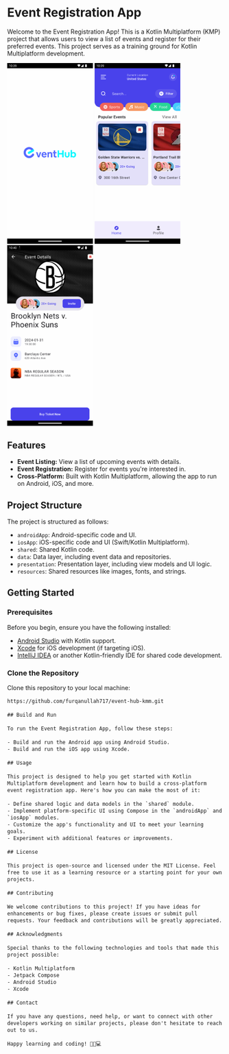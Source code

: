 # Event Registration App

Welcome to the Event Registration App! This is a Kotlin Multiplatform (KMP) project that allows users to view a list of events and register for their preferred events. This project serves as a training ground for Kotlin Multiplatform development.

<p float="left">
  <img src="Screenshot_1696441186.png" width="200" />
  <img src="Screenshot_1696441193.png" width="200" /> 
  <img src="Screenshot_1696441211.png" width="200" />
</p>

## Features

- **Event Listing:** View a list of upcoming events with details.
- **Event Registration:** Register for events you're interested in.
- **Cross-Platform:** Built with Kotlin Multiplatform, allowing the app to run on Android, iOS, and more.

## Project Structure

The project is structured as follows:

- `androidApp`: Android-specific code and UI.
- `iosApp`: iOS-specific code and UI (Swift/Kotlin Multiplatform).
- `shared`: Shared Kotlin code.
- `data`: Data layer, including event data and repositories.
- `presentation`: Presentation layer, including view models and UI logic.
- `resources`: Shared resources like images, fonts, and strings.

## Getting Started

### Prerequisites

Before you begin, ensure you have the following installed:

- [Android Studio](https://developer.android.com/studio) with Kotlin support.
- [Xcode](https://developer.apple.com/xcode/) for iOS development (if targeting iOS).
- [IntelliJ IDEA](https://www.jetbrains.com/idea/) or another Kotlin-friendly IDE for shared code development.

### Clone the Repository

Clone this repository to your local machine:

```shell
https://github.com/furqanullah717/event-hub-kmm.git

## Build and Run

To run the Event Registration App, follow these steps:

- Build and run the Android app using Android Studio.
- Build and run the iOS app using Xcode.

## Usage

This project is designed to help you get started with Kotlin Multiplatform development and learn how to build a cross-platform event registration app. Here's how you can make the most of it:

- Define shared logic and data models in the `shared` module.
- Implement platform-specific UI using Compose in the `androidApp` and `iosApp` modules.
- Customize the app's functionality and UI to meet your learning goals.
- Experiment with additional features or improvements.

## License

This project is open-source and licensed under the MIT License. Feel free to use it as a learning resource or a starting point for your own projects.

## Contributing

We welcome contributions to this project! If you have ideas for enhancements or bug fixes, please create issues or submit pull requests. Your feedback and contributions will be greatly appreciated.

## Acknowledgments

Special thanks to the following technologies and tools that made this project possible:

- Kotlin Multiplatform
- Jetpack Compose
- Android Studio
- Xcode

## Contact

If you have any questions, need help, or want to connect with other developers working on similar projects, please don't hesitate to reach out to us.

Happy learning and coding! 🚀📱💻
